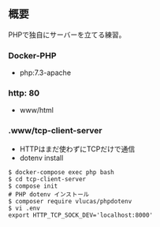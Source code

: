 ## 概要

PHPで独自にサーバーを立てる練習。

### Docker-PHP

- php:7.3-apache

### http: 80 

- www/html

### .www/tcp-client-server

- HTTPはまだ使わずにTCPだけで通信
- dotenv install
```sh:
$ docker-compose exec php bash
$ cd tcp-client-server
$ compose init
# PHP dotenv インストール
$ composer require vlucas/phpdotenv
$ vi .env
export HTTP_TCP_SOCK_DEV='localhost:8000'
```